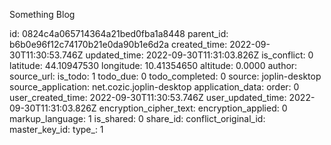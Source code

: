Something Blog

id: 0824c4a065714364a21bed0fba1a8448
parent_id: b6b0e96f12c74170b21e0da90b1e6d2a
created_time: 2022-09-30T11:30:53.746Z
updated_time: 2022-09-30T11:31:03.826Z
is_conflict: 0
latitude: 44.10947530
longitude: 10.41354650
altitude: 0.0000
author: 
source_url: 
is_todo: 1
todo_due: 0
todo_completed: 0
source: joplin-desktop
source_application: net.cozic.joplin-desktop
application_data: 
order: 0
user_created_time: 2022-09-30T11:30:53.746Z
user_updated_time: 2022-09-30T11:31:03.826Z
encryption_cipher_text: 
encryption_applied: 0
markup_language: 1
is_shared: 0
share_id: 
conflict_original_id: 
master_key_id: 
type_: 1
